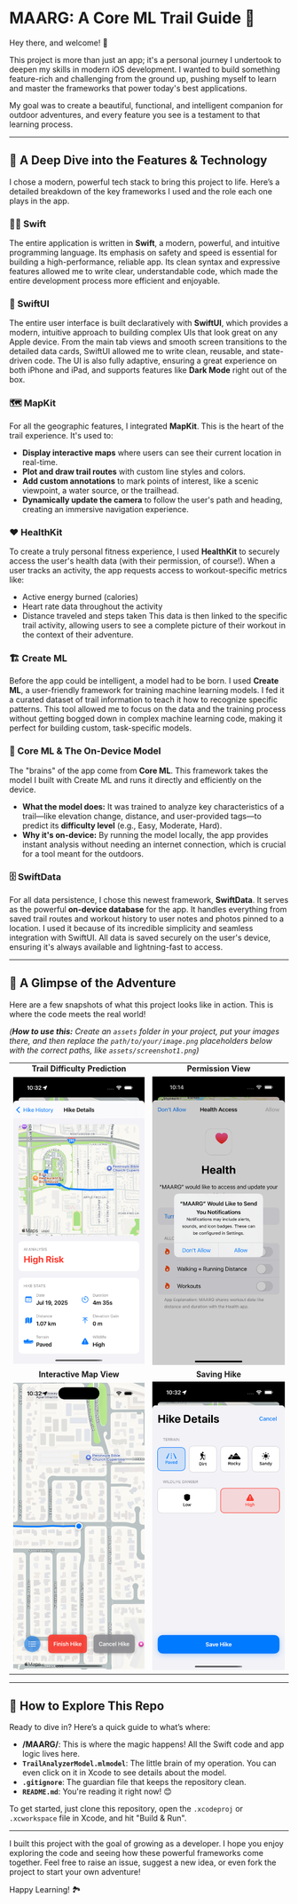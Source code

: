 # MAARG: A Core ML Trail Guide 🌲

Hey there, and welcome! 👋

This project is more than just an app; it's a personal journey I undertook to deepen my skills in modern iOS development. I wanted to build something feature-rich and challenging from the ground up, pushing myself to learn and master the frameworks that power today's best applications.

My goal was to create a beautiful, functional, and intelligent companion for outdoor adventures, and every feature you see is a testament to that learning process.

***

## 🚀 A Deep Dive into the Features & Technology

I chose a modern, powerful tech stack to bring this project to life. Here’s a detailed breakdown of the key frameworks I used and the role each one plays in the app.

### 👨‍💻 Swift
The entire application is written in **Swift**, a modern, powerful, and intuitive programming language. Its emphasis on safety and speed is essential for building a high-performance, reliable app. Its clean syntax and expressive features allowed me to write clear, understandable code, which made the entire development process more efficient and enjoyable.

### 🎨 SwiftUI
The entire user interface is built declaratively with **SwiftUI**, which provides a modern, intuitive approach to building complex UIs that look great on any Apple device. From the main tab views and smooth screen transitions to the detailed data cards, SwiftUI allowed me to write clean, reusable, and state-driven code. The UI is also fully adaptive, ensuring a great experience on both iPhone and iPad, and supports features like **Dark Mode** right out of the box.

### 🗺️ MapKit
For all the geographic features, I integrated **MapKit**. This is the heart of the trail experience. It's used to:
* **Display interactive maps** where users can see their current location in real-time.
* **Plot and draw trail routes** with custom line styles and colors.
* **Add custom annotations** to mark points of interest, like a scenic viewpoint, a water source, or the trailhead.
* **Dynamically update the camera** to follow the user's path and heading, creating an immersive navigation experience.

### ❤️ HealthKit
To create a truly personal fitness experience, I used **HealthKit** to securely access the user's health data (with their permission, of course!). When a user tracks an activity, the app requests access to workout-specific metrics like:
* Active energy burned (calories)
* Heart rate data throughout the activity
* Distance traveled and steps taken
This data is then linked to the specific trail activity, allowing users to see a complete picture of their workout in the context of their adventure.

### 🏗️ Create ML
Before the app could be intelligent, a model had to be born. I used **Create ML**, a user-friendly framework for training machine learning models. I fed it a curated dataset of trail information to teach it how to recognize specific patterns. This tool allowed me to focus on the data and the training process without getting bogged down in complex machine learning code, making it perfect for building custom, task-specific models.

### 🧠 Core ML & The On-Device Model
The "brains" of the app come from **Core ML**. This framework takes the model I built with Create ML and runs it directly and efficiently on the device.
* **What the model does:** It was trained to analyze key characteristics of a trail—like elevation change, distance, and user-provided tags—to predict its **difficulty level** (e.g., Easy, Moderate, Hard).
* **Why it's on-device:** By running the model locally, the app provides instant analysis without needing an internet connection, which is crucial for a tool meant for the outdoors.

### 🗄️ SwiftData
For all data persistence, I chose this newest framework, **SwiftData**. It serves as the powerful **on-device database** for the app. It handles everything from saved trail routes and workout history to user notes and photos pinned to a location. I used it because of its incredible simplicity and seamless integration with SwiftUI. All data is saved securely on the user's device, ensuring it's always available and lightning-fast to access.

***

## 📸 A Glimpse of the Adventure

Here are a few snapshots of what this project looks like in action. This is where the code meets the real world!

*(**How to use this:** Create an `assets` folder in your project, put your images there, and then replace the `path/to/your/image.png` placeholders below with the correct paths, like `assets/screenshot1.png`)*

<table align="center">
 <tr>
  <td align="center"><strong>Trail Difficulty Prediction</strong></td>
  <td align="center"><strong>Permission View</strong></td>
 </tr>
 <tr>
  <td><img src="https://github.com/divyadeepmishra/MAARG/blob/main/assets/Simulator%20Screenshot%20-%20iPhone%2016%20Pro%20-%202025-07-19%20at%2010.32.35.png" alt="A screenshot showing the main user interface of the app." width="350"></td>
  <td><img src="https://github.com/divyadeepmishra/MAARG/blob/main/assets/Simulator%20Screenshot%20-%20iPhone%2016%20Pro%20-%202025-07-19%20at%2010.14.31.png" alt="A screenshot showing the machine learning model identifying a feature on a trail." width="350"></td>
 </tr>
 <tr>
  <td align="center"><strong>Interactive Map View</strong></td>
  <td align="center"><strong>Saving Hike</strong></td>
 </tr>
  <tr>
  <td><img src="https://github.com/divyadeepmishra/MAARG/blob/main/assets/Simulator%20Screenshot%20-%20iPhone%2016%20Pro%20-%202025-07-19%20at%2010.32.07.png" alt="A beautiful photo of a trail that the app might analyze." width="350"></td>
  <td><img src="https://github.com/divyadeepmishra/MAARG/blob/main/assets/Simulator%20Screenshot%20-%20iPhone%2016%20Pro%20-%202025-07-19%20at%2010.32.19.png" alt="A screenshot of another feature within the app." width="350"></td>
 </tr>
</table>

***

## 🔎 How to Explore This Repo

Ready to dive in? Here’s a quick guide to what’s where:

* **/MAARG/**: This is where the magic happens! All the Swift code and app logic lives here.
* **`TrailAnalyzerModel.mlmodel`**: The little brain of my operation. You can even click on it in Xcode to see details about the model.
* **`.gitignore`**: The guardian file that keeps the repository clean.
* **`README.md`**: You're reading it right now! 😊

To get started, just clone this repository, open the `.xcodeproj` or `.xcworkspace` file in Xcode, and hit "Build & Run".

---

I built this project with the goal of growing as a developer. I hope you enjoy exploring the code and seeing how these powerful frameworks come together. Feel free to raise an issue, suggest a new idea, or even fork the project to start your own adventure!


Happy Learning! 🏞️

